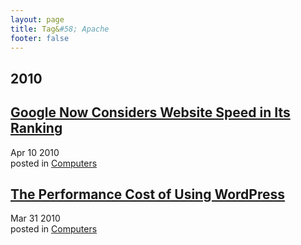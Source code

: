 ```yaml
---
layout: page
title: Tag&#58; Apache
footer: false
---
```


<div id="blog-archives" class="category">
<h2>2010</h2>

<article>
<h1><a href="/2010/04/10/google-now-considers-website-speed-in-its-ranking/index.html">Google Now Considers Website Speed in Its Ranking</a></h1>
<time datetime="2010-04-10T00:00:00-06:00" pubdate><span class='month'>Apr</span> <span class='day'>10</span> <span class='year'>2010</span></time>
<footer>
<span class="categories">posted in 
<a href='/categories/computers/'>Computers</a></span>
</footer>
</article>

<article>
<h1><a href="/2010/03/31/performance-cost-of-using-wordpress/index.html">The Performance Cost of Using WordPress</a></h1>
<time datetime="2010-03-31T00:00:00-06:00" pubdate><span class='month'>Mar</span> <span class='day'>31</span> <span class='year'>2010</span></time>
<footer>
<span class="categories">posted in 
<a href='/categories/computers/'>Computers</a></span>
</footer>
</article>
</div>
